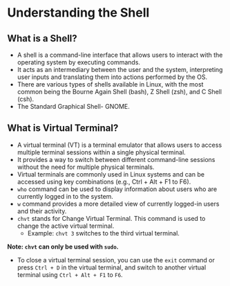 # Understanding the Shell

## What is a Shell?

- A shell is a command-line interface that allows users to interact with the operating system by executing commands.
- It acts as an intermediary between the user and the system, interpreting user inputs and translating them into actions performed by the OS.
- There are various types of shells available in Linux, with the most common being the Bourne Again Shell (bash), Z Shell (zsh), and C Shell (csh).
- The Standard Graphical Shell- GNOME.

## What is Virtual Terminal?

- A virtual terminal (VT) is a terminal emulator that allows users to access multiple terminal sessions within a single physical terminal.
- It provides a way to switch between different command-line sessions without the need for multiple physical terminals.
- Virtual terminals are commonly used in Linux systems and can be accessed using key combinations (e.g., Ctrl + Alt + F1 to F6).
- `who` command can be used to display information about users who are currently logged in to the system.
- `w` command provides a more detailed view of currently logged-in users and their activity.
- `chvt` stands for Change Virtual Terminal. This command is used to change the active virtual terminal.
  - Example: `chvt 3` switches to the third virtual terminal.

**Note: `chvt` can only be used with `sudo`.**

- To close a virtual terminal session, you can use the `exit` command or press `Ctrl + D` in the virtual terminal, and switch to another virtual terminal using `Ctrl + Alt + F1` to `F6`.
